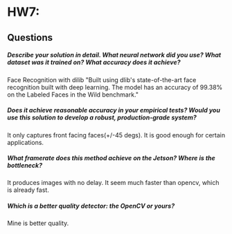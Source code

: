 # HW7:
## Questions
##### Describe your solution in detail. What neural network did you use? What dataset was it trained on? What accuracy does it achieve?
Face Recognition with dilib "Built using dlib's state-of-the-art face recognition built with deep learning. The model has an accuracy of 99.38% on the Labeled Faces in the Wild benchmark."

##### Does it achieve reasonable accuracy in your empirical tests? Would you use this solution to develop a robust, production-grade system?
It only captures front facing faces(+/-45 degs). It is good enough for certain applications.

##### What framerate does this method achieve on the Jetson? Where is the bottleneck?
It produces images with no delay. It seem much faster than opencv, which is already fast.

##### Which is a better quality detector: the OpenCV or yours?
Mine is better quality.
